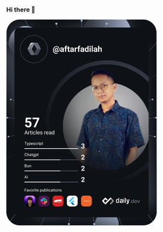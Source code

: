 ### Hi there 👋

<a href="https://app.daily.dev/aftarfadilah"><img src="https://github.com/aftarfadilah/aftarfadilah/blob/master/devcard.svg" width="400" alt="Aftar Fadilah's Dev Card"/></a>

<!--
**aftarfadilah/aftarfadilah** is a ✨ _special_ ✨ repository because its `README.md` (this file) appears on your GitHub profile.

Here are some ideas to get you started:

- 🔭 I’m currently working on ...
- 🌱 I’m currently learning ...
- 👯 I’m looking to collaborate on ...
- 🤔 I’m looking for help with ...
- 💬 Ask me about ...
- 📫 How to reach me: ...
- 😄 Pronouns: ...
- ⚡ Fun fact: ...
-->
